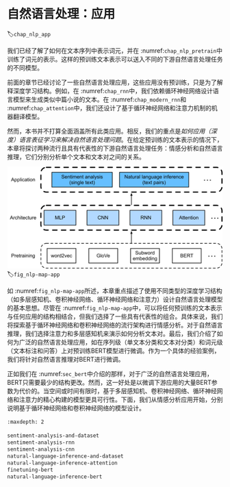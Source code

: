 # 自然语言处理：应用
:label:`chap_nlp_app`

我们已经了解了如何在文本序列中表示词元，并在 :numref:`chap_nlp_pretrain`中训练了词元的表示。这样的预训练文本表示可以送入不同的下游自然语言处理任务的不同模型。

前面的章节已经讨论了一些自然语言处理应用，这些应用没有预训练，只是为了解释深度学习结构。例如，在 :numref:`chap_rnn`中，我们依赖循环神经网络设计语言模型来生成类似中篇小说的文本。在 :numref:`chap_modern_rnn`和 :numref:`chap_attention`中，我们还设计了基于循环神经网络和注意力机制的机器翻译模型。

然而，本书并不打算全面涵盖所有此类应用。相反，我们的重点是*如何应用（深度）语言表征学习来解决自然语言处理问题*。在给定预训练的文本表示的情况下，本章将探讨两种流行且具有代表性的下游自然语言处理任务：情感分析和自然语言推理，它们分别分析单个文本和文本对之间的关系。

![预训练文本表示可以送入不同下游自然语言处理任务的不同模型。本章重点介绍如何为不同的下游自然语言处理应用设计模型。](../img/nlp-map-app.svg)
:label:`fig_nlp-map-app`

如 :numref:`fig_nlp-map-app`所述，本章重点描述了使用不同类型的深度学习结构（如多层感知机、卷积神经网络、循环神经网络和注意力）设计自然语言处理模型的基本思想。尽管在 :numref:`fig_nlp-map-app`中，可以将任何预训练的文本表示与任何应用的结构相结合，但我们选择了一些具有代表性的组合。具体来说，我们将探索基于循环神经网络和卷积神经网络的流行架构进行情感分析。对于自然语言推理，我们选择注意力和多层感知机来演示如何分析文本对。最后，我们介绍了如何为广泛的自然语言处理应用，如在序列级（单文本分类和文本对分类）和词元级（文本标注和问答）上对预训练BERT模型进行微调。作为一个具体的经验案例，我们将针对自然语言推理对BERT进行微调。

正如我们在 :numref:`sec_bert`中介绍的那样，对于广泛的自然语言处理应用，BERT只需要最少的结构更改。然而，这一好处是以微调下游应用的大量BERT参数为代价的。当空间或时间有限时，基于多层感知机、卷积神经网络、循环神经网络和注意力的精心构建的模型更具可行性。下面，我们从情感分析应用开始，分别说明基于循环神经网络和卷积神经网络的模型设计。

```toc
:maxdepth: 2

sentiment-analysis-and-dataset
sentiment-analysis-rnn
sentiment-analysis-cnn
natural-language-inference-and-dataset
natural-language-inference-attention
finetuning-bert
natural-language-inference-bert
```
